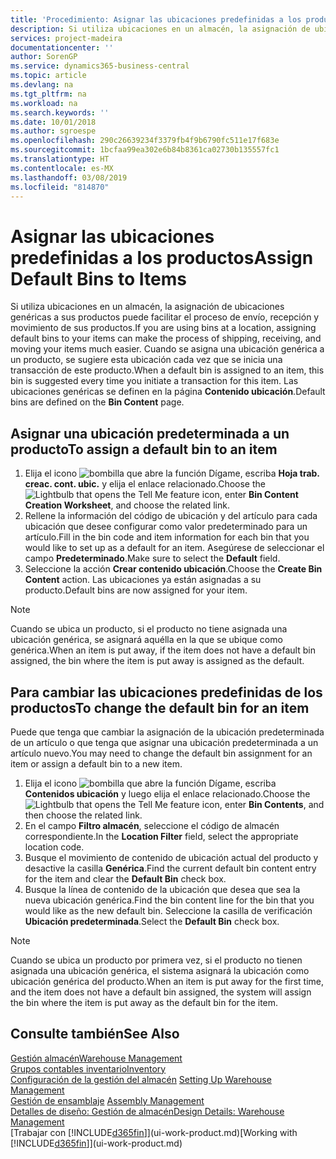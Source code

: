 ```yaml
---
title: 'Procedimiento: Asignar las ubicaciones predefinidas a los productos | Documentos de Microsoft'
description: Si utiliza ubicaciones en un almacén, la asignación de ubicaciones genéricas a sus productos puede facilitar el proceso de envío, recepción y movimiento de sus productos. Cuando se asigna una ubicación genérica a un producto, se sugiere esta ubicación cada vez que se inicia una transacción de este producto.
services: project-madeira
documentationcenter: ''
author: SorenGP
ms.service: dynamics365-business-central
ms.topic: article
ms.devlang: na
ms.tgt_pltfrm: na
ms.workload: na
ms.search.keywords: ''
ms.date: 10/01/2018
ms.author: sgroespe
ms.openlocfilehash: 290c26639234f3379fb4f9b6790fc511e17f683e
ms.sourcegitcommit: 1bcfaa99ea302e6b84b8361ca02730b135557fc1
ms.translationtype: HT
ms.contentlocale: es-MX
ms.lasthandoff: 03/08/2019
ms.locfileid: "814870"
---
```

# <a name="assign-default-bins-to-items"></a><span data-ttu-id="3425b-104">Asignar las ubicaciones predefinidas a los productos</span><span class="sxs-lookup"><span data-stu-id="3425b-104">Assign Default Bins to Items</span></span>
<span data-ttu-id="3425b-105">Si utiliza ubicaciones en un almacén, la asignación de ubicaciones genéricas a sus productos puede facilitar el proceso de envío, recepción y movimiento de sus productos.</span><span class="sxs-lookup"><span data-stu-id="3425b-105">If you are using bins at a location, assigning default bins to your items can make the process of shipping, receiving, and moving your items much easier.</span></span> <span data-ttu-id="3425b-106">Cuando se asigna una ubicación genérica a un producto, se sugiere esta ubicación cada vez que se inicia una transacción de este producto.</span><span class="sxs-lookup"><span data-stu-id="3425b-106">When a default bin is assigned to an item, this bin is suggested every time you initiate a transaction for this item.</span></span> <span data-ttu-id="3425b-107">Las ubicaciones genéricas se definen en la página **Contenido ubicación**.</span><span class="sxs-lookup"><span data-stu-id="3425b-107">Default bins are defined on the **Bin Content** page.</span></span>  

## <a name="to-assign-a-default-bin-to-an-item"></a><span data-ttu-id="3425b-108">Asignar una ubicación predeterminada a un producto</span><span class="sxs-lookup"><span data-stu-id="3425b-108">To assign a default bin to an item</span></span>
1.  <span data-ttu-id="3425b-109">Elija el icono ![bombilla que abre la función Dígame](media/ui-search/search_small.png "Dígame que desea hacer"), escriba **Hoja trab. creac. cont. ubic.** y elija el enlace relacionado.</span><span class="sxs-lookup"><span data-stu-id="3425b-109">Choose the ![Lightbulb that opens the Tell Me feature](media/ui-search/search_small.png "Tell me what you want to do") icon, enter **Bin Content Creation Worksheet**, and choose the related link.</span></span>  
2.  <span data-ttu-id="3425b-110">Rellene la información del código de ubicación y del artículo para cada ubicación que desee configurar como valor predeterminado para un artículo.</span><span class="sxs-lookup"><span data-stu-id="3425b-110">Fill in the bin code and item information for each bin that you would like to set up as a default for an item.</span></span> <span data-ttu-id="3425b-111">Asegúrese de seleccionar el campo **Predeterminado**.</span><span class="sxs-lookup"><span data-stu-id="3425b-111">Make sure to select the **Default** field.</span></span>  
3.  <span data-ttu-id="3425b-112">Seleccione la acción **Crear contenido ubicación**.</span><span class="sxs-lookup"><span data-stu-id="3425b-112">Choose the **Create Bin Content** action.</span></span> <span data-ttu-id="3425b-113">Las ubicaciones ya están asignadas a su producto.</span><span class="sxs-lookup"><span data-stu-id="3425b-113">Default bins are now assigned for your item.</span></span>  

> [!NOTE]  
>  <span data-ttu-id="3425b-114">Cuando se ubica un producto, si el producto no tiene asignada una ubicación genérica, se asignará aquélla en la que se ubique como genérica.</span><span class="sxs-lookup"><span data-stu-id="3425b-114">When an item is put away, if the item does not have a default bin assigned, the bin where the item is put away is assigned as the default.</span></span>  

## <a name="to-change-the-default-bin-for-an-item"></a><span data-ttu-id="3425b-115">Para cambiar las ubicaciones predefinidas de los productos</span><span class="sxs-lookup"><span data-stu-id="3425b-115">To change the default bin for an item</span></span>  
<span data-ttu-id="3425b-116">Puede que tenga que cambiar la asignación de la ubicación predeterminada de un artículo o que tenga que asignar una ubicación predeterminada a un artículo nuevo.</span><span class="sxs-lookup"><span data-stu-id="3425b-116">You may need to change the default bin assignment for an item or assign a default bin to a new item.</span></span>    
1.  <span data-ttu-id="3425b-117">Elija el icono ![bombilla que abre la función Dígame](media/ui-search/search_small.png "Dígame que desea hacer"), escriba **Contenidos ubicación** y luego elija el enlace relacionado.</span><span class="sxs-lookup"><span data-stu-id="3425b-117">Choose the ![Lightbulb that opens the Tell Me feature](media/ui-search/search_small.png "Tell me what you want to do") icon, enter **Bin Contents**, and then choose the related link.</span></span>  
2.  <span data-ttu-id="3425b-118">En el campo **Filtro almacén**, seleccione el código de almacén correspondiente.</span><span class="sxs-lookup"><span data-stu-id="3425b-118">In the **Location Filter** field, select the appropriate location code.</span></span>  
3.  <span data-ttu-id="3425b-119">Busque el movimiento de contenido de ubicación actual del producto y desactive la casilla **Genérica**.</span><span class="sxs-lookup"><span data-stu-id="3425b-119">Find the current default bin content entry for the item and clear the **Default Bin** check box.</span></span>  
4.  <span data-ttu-id="3425b-120">Busque la línea de contenido de la ubicación que desea que sea la nueva ubicación genérica.</span><span class="sxs-lookup"><span data-stu-id="3425b-120">Find the bin content line for the bin that you would like as the new default bin.</span></span> <span data-ttu-id="3425b-121">Seleccione la casilla de verificación **Ubicación predeterminada**.</span><span class="sxs-lookup"><span data-stu-id="3425b-121">Select the **Default Bin** check box.</span></span>  

> [!NOTE]  
>  <span data-ttu-id="3425b-122">Cuando se ubica un producto por primera vez, si el producto no tienen asignada una ubicación genérica, el sistema asignará la ubicación como ubicación genérica del producto.</span><span class="sxs-lookup"><span data-stu-id="3425b-122">When an item is put away for the first time, and the item does not have a default bin assigned, the system will assign the bin where the item is put away as the default bin for the item.</span></span>  

## <a name="see-also"></a><span data-ttu-id="3425b-123">Consulte también</span><span class="sxs-lookup"><span data-stu-id="3425b-123">See Also</span></span>  
[<span data-ttu-id="3425b-124">Gestión almacén</span><span class="sxs-lookup"><span data-stu-id="3425b-124">Warehouse Management</span></span>](warehouse-manage-warehouse.md)  
[<span data-ttu-id="3425b-125">Grupos contables inventario</span><span class="sxs-lookup"><span data-stu-id="3425b-125">Inventory</span></span>](inventory-manage-inventory.md)  
<span data-ttu-id="3425b-126">[Configuración de la gestión del almacén](warehouse-setup-warehouse.md)   </span><span class="sxs-lookup"><span data-stu-id="3425b-126">[Setting Up Warehouse Management](warehouse-setup-warehouse.md)   </span></span>  
<span data-ttu-id="3425b-127">[Gestión de ensamblaje](assembly-assemble-items.md)  </span><span class="sxs-lookup"><span data-stu-id="3425b-127">[Assembly Management](assembly-assemble-items.md)  </span></span>  
[<span data-ttu-id="3425b-128">Detalles de diseño: Gestión de almacén</span><span class="sxs-lookup"><span data-stu-id="3425b-128">Design Details: Warehouse Management</span></span>](design-details-warehouse-management.md)  
<span data-ttu-id="3425b-129">[Trabajar con [!INCLUDE[d365fin](includes/d365fin_md.md)]](ui-work-product.md)</span><span class="sxs-lookup"><span data-stu-id="3425b-129">[Working with [!INCLUDE[d365fin](includes/d365fin_md.md)]](ui-work-product.md)</span></span>
